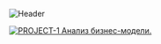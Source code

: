 ![Header](https://mir-s3-cdn-cf.behance.net/project_modules/1400_opt_1/21f92350586481.58d5e6812701c.gif)

[telegram-news-badge]: https://img.shields.io/badge/Sophia%20News-Telegram-blue?style=flat&logo=Telegram
[telegram-news]: https://t.me/sophianews
[telegram-group]: https://t.me/sophia_chat
[telegram-group-badge]: https://img.shields.io/badge/Sophia%20Chat-Telegram-blue?style=flat&logo=Telegram









[<img src="https://img.shields.io/badge/made%20with-python-blue.svg" alt="PROJECT-1 Анализ бизнес-модели.">](https://docs.google.com/spreadsheets/d/1cYhj99MNjyoP1yvqb21XmrqwTQ1HDJ2tHha0ljSbL70/edit#gid=1504646163)
